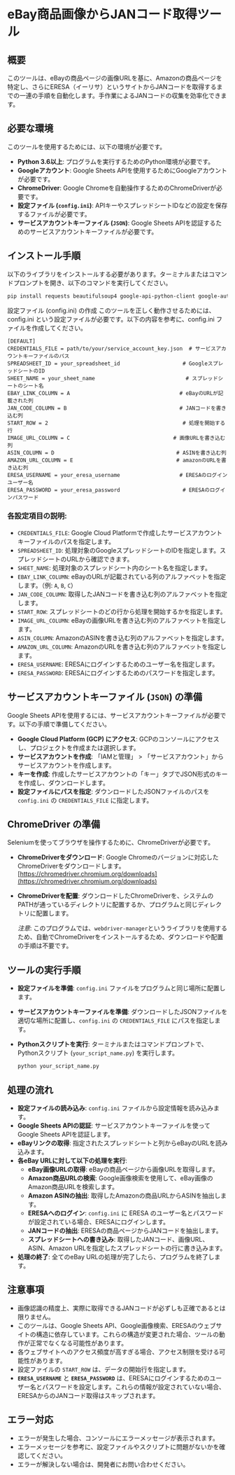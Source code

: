 # eBay商品画像からJANコード取得ツール

## 概要

このツールは、eBayの商品ページの画像URLを基に、Amazonの商品ページを特定し、さらにERESA（イーリサ）というサイトからJANコードを取得するまでの一連の手順を自動化します。手作業によるJANコードの収集を効率化できます。

## 必要な環境

このツールを使用するためには、以下の環境が必要です。

- **Python 3.6以上**: プログラムを実行するためのPython環境が必要です。
- **Googleアカウント**: Google Sheets APIを使用するためにGoogleアカウントが必要です。
- **ChromeDriver**: Google Chromeを自動操作するためのChromeDriverが必要です。
- **設定ファイル (`config.ini`)**: APIキーやスプレッドシートIDなどの設定を保存するファイルが必要です。
- **サービスアカウントキーファイル (`JSON`)**: Google Sheets APIを認証するためのサービスアカウントキーファイルが必要です。

## インストール手順

以下のライブラリをインストールする必要があります。ターミナルまたはコマンドプロンプトを開き、以下のコマンドを実行してください。
```bash
pip install requests beautifulsoup4 google-api-python-client google-auth-httplib2 google-auth-oauthlib selenium webdriver-manager configparser
```
設定ファイル (config.ini) の作成
このツールを正しく動作させるためには、config.ini という設定ファイルが必要です。以下の内容を参考に、config.ini ファイルを作成してください。

```
[DEFAULT]
CREDENTIALS_FILE = path/to/your/service_account_key.json  # サービスアカウントキーファイルのパス
SPREADSHEET_ID = your_spreadsheet_id                    # GoogleスプレッドシートのID
SHEET_NAME = your_sheet_name                             # スプレッドシートのシート名
EBAY_LINK_COLUMN = A                                   # eBayのURLが記載された列
JAN_CODE_COLUMN = B                                    # JANコードを書き込む列
START_ROW = 2                                           # 処理を開始する行
IMAGE_URL_COLUMN = C                                 # 画像URLを書き込む列
ASIN_COLUMN = D                                       # ASINを書き込む列
AMAZON_URL_COLUMN = E                                 # amazonのURLを書き込む列
ERESA_USERNAME = your_eresa_username                   # ERESAのログインユーザー名
ERESA_PASSWORD = your_eresa_password                    # ERESAのログインパスワード
```
### 各設定項目の説明:

-   `CREDENTIALS_FILE`: Google Cloud Platformで作成したサービスアカウントキーファイルのパスを指定します。
-   `SPREADSHEET_ID`: 処理対象のGoogleスプレッドシートのIDを指定します。スプレッドシートのURLから確認できます。
-   `SHEET_NAME`: 処理対象のスプレッドシート内のシート名を指定します。
-   `EBAY_LINK_COLUMN`: eBayのURLが記載されている列のアルファベットを指定します。（例: `A`, `B`, `C`）
-   `JAN_CODE_COLUMN`: 取得したJANコードを書き込む列のアルファベットを指定します。
-   `START_ROW`: スプレッドシートのどの行から処理を開始するかを指定します。
-   `IMAGE_URL_COLUMN`: eBayの画像URLを書き込む列のアルファベットを指定します。
-   `ASIN_COLUMN`: AmazonのASINを書き込む列のアルファベットを指定します。
-   `AMAZON_URL_COLUMN`: AmazonのURLを書き込む列のアルファベットを指定します。
-   `ERESA_USERNAME`: ERESAにログインするためのユーザー名を指定します。
-   `ERESA_PASSWORD`: ERESAにログインするためのパスワードを指定します。

## サービスアカウントキーファイル (`JSON`) の準備

Google Sheets APIを使用するには、サービスアカウントキーファイルが必要です。以下の手順で準備してください。

-   **Google Cloud Platform (GCP) にアクセス**: GCPのコンソールにアクセスし、プロジェクトを作成または選択します。
-   **サービスアカウントを作成**: 「IAMと管理」 > 「サービスアカウント」からサービスアカウントを作成します。
-   **キーを作成**: 作成したサービスアカウントの「キー」タブでJSON形式のキーを作成し、ダウンロードします。
-   **設定ファイルにパスを指定**: ダウンロードしたJSONファイルのパスを `config.ini` の `CREDENTIALS_FILE` に指定します。

## ChromeDriver の準備

Seleniumを使ってブラウザを操作するために、ChromeDriverが必要です。

-   **ChromeDriverをダウンロード**: Google Chromeのバージョンに対応したChromeDriverをダウンロードします。
    [https://chromedriver.chromium.org/downloads](https://chromedriver.chromium.org/downloads)
-   **ChromeDriverを配置**: ダウンロードしたChromeDriverを、システムのPATHが通っているディレクトリに配置するか、プログラムと同じディレクトリに配置します。

    *注意*: このプログラムでは、`webdriver-manager`というライブラリを使用するため、自動でChromeDriverをインストールするため、ダウンロードや配置の手順は不要です。

## ツールの実行手順

-   **設定ファイルを準備**: `config.ini` ファイルをプログラムと同じ場所に配置します。
-   **サービスアカウントキーファイルを準備**: ダウンロードしたJSONファイルを適切な場所に配置し、`config.ini` の `CREDENTIALS_FILE` にパスを指定します。
-   **Pythonスクリプトを実行**: ターミナルまたはコマンドプロンプトで、Pythonスクリプト (`your_script_name.py`) を実行します。

    ```bash
    python your_script_name.py
    ```

## 処理の流れ

-   **設定ファイルの読み込み**: `config.ini` ファイルから設定情報を読み込みます。
-   **Google Sheets APIの認証**: サービスアカウントキーファイルを使ってGoogle Sheets APIを認証します。
-   **eBayリンクの取得**: 指定されたスプレッドシートと列からeBayのURLを読み込みます。
-   **各eBay URLに対して以下の処理を実行**:
    -   **eBay画像URLの取得**: eBayの商品ページから画像URLを取得します。
    -   **Amazon商品URLの検索**: Google画像検索を使用して、eBay画像のAmazon商品URLを検索します。
    -   **Amazon ASINの抽出**: 取得したAmazonの商品URLからASINを抽出します。
    -   **ERESAへのログイン**: `config.ini` に ERESA のユーザー名とパスワードが設定されている場合、ERESAにログインします。
    -   **JANコードの抽出**: ERESAの商品ページからJANコードを抽出します。
    -   **スプレッドシートへの書き込み**: 取得したJANコード、画像URL、ASIN、Amazon URLを指定したスプレッドシートの行に書き込みます。
-   **処理の終了**: 全てのeBay URLの処理が完了したら、プログラムを終了します。

## 注意事項

-   画像認識の精度上、実際に取得できるJANコードが必ずしも正確であるとは限りません。
-   このツールは、Google Sheets API、Google画像検索、ERESAのウェブサイトの構造に依存しています。これらの構造が変更された場合、ツールの動作が正常でなくなる可能性があります。
-   各ウェブサイトへのアクセス頻度が高すぎる場合、アクセス制限を受ける可能性があります。
-   設定ファイルの `START_ROW` は、データの開始行を指定します。
-   **`ERESA_USERNAME`** と **`ERESA_PASSWORD`** は、ERESAにログインするためのユーザー名とパスワードを設定します。これらの情報が設定されていない場合、ERESAからのJANコード取得はスキップされます。

## エラー対応

-   エラーが発生した場合、コンソールにエラーメッセージが表示されます。
-   エラーメッセージを参考に、設定ファイルやスクリプトに問題がないかを確認してください。
-   エラーが解決しない場合は、開発者にお問い合わせください。
